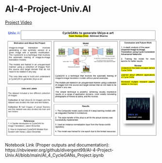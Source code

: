 # AI-4-Project-Univ.AI
<a href="https://drive.google.com/file/d/1wKE0YluARqBA9Abgxp8pVpdykwQmbycA/view?usp=sharing">Project Video</a>
<p align="center">
  <img src="https://github.com/divergent99/AI-4-Project-Univ.AI/blob/main/AI-4%20Poster.jpg" alt="Stats">
</p>
Notebook Link (Proper outputs and documentation): https://nbviewer.org/github/divergent99/AI-4-Project-Univ.AI/blob/main/AI_4_CycleGANs_Project.ipynb
